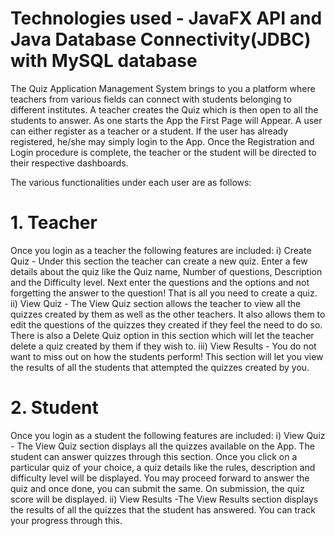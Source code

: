 # Technologies used - JavaFX API and Java Database Connectivity(JDBC) with MySQL database 

The Quiz Application Management System brings to you a platform where teachers from various fields can connect with students belonging to different institutes. A teacher creates the Quiz which is then open to all the students to answer. As one starts the App the First Page will Appear. A user can either register as a teacher or a student. If the user has already registered, he/she may simply login to the App. Once the Registration and Login procedure is complete, the teacher or the student will be directed to their respective dashboards.  

The various functionalities under each user are as follows:  

# 1. Teacher 
Once you login as a teacher the following features are included: 
i) Create Quiz - Under this section the teacher can create a new quiz. Enter a few details about the quiz like the Quiz name, Number of questions, Description and the Difficulty level. Next enter the questions and the options and not forgetting the answer to the question! That is all you need to create a quiz. 
ii) View Quiz - The View Quiz section allows the teacher to view all the quizzes created by them as well as the other teachers. It also allows them to edit the questions of the quizzes they created if they feel the need to do so. There is also a Delete Quiz option in this section which will let the teacher delete a quiz created by them if they wish to. iii) View Results - You do not want to miss out on how the students perform! This section will let you view the results of all the students that attempted the quizzes created by you.  

# 2. Student 
Once you login as a student the following features are included: 
i) View Quiz - The View Quiz section displays all the quizzes available on the App. The student can answer quizzes through this section. Once you click on a particular quiz of your choice, a quiz details like the rules, description and difficulty level will be displayed. You may proceed forward to answer the quiz and once done, you can submit the same. On submission, the quiz score will be displayed. 
ii) View Results -The View Results section displays the results of all the quizzes that the student has answered. You can track your progress through this.
